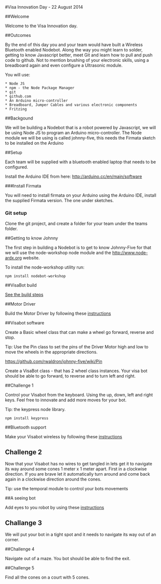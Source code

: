 #Visa Innovation Day - 22 August 2014

##Welcome

Welcome to the Visa Innovation day.

##Outcomes

By the end of this day you and your team would have built a Wireless Bluetooth enabled Nodebot. Along the way you might learn to solder, getting to know Javascript better, meet Git and learn how to pull and push code to github. Not to mention brushing of your electronic skills, using a breadboard again and even configure a Ultrasonic module. 

You will use:

	* Node JS
	* npm - the Node Package Manager
	* git
	* github.com
	* An Arduino micro-controller
	* Breadboard, Jumper Cables and various electronic components
	* Fritzing	

##Backgound

We will be building a Nodebot that is a robot powered by Javascript, we will be using Node JS to program an Arduino micro-controller. The Node module we will be using is called johnny-five, this needs the Firmata sketch to be installed on the Arduino

##Setup
 
Each team will be supplied with a bluetooth enabled laptop that needs to be configured.

Install the Arduino IDE from here: http://arduino.cc/en/main/software

###Install Firmata

You will need to install firmata on your Arduino using the Arduino IDE, install the supplied Firmata version. The one under sketches.

### Git setup

Clone the git project, and create a folder for your team under the teams folder.

##Getting to know Johnny

The first step in building a Nodebot is to get to know Johnny-Five for that we will use the node-workshop node module and the http://www.node-ardx.org website.

To install the node-workshop utility run:
	
	npm install nodebot-workshop 


##VisaBot build

[See the build steps](./VisaBotBuild.md)

##Motor Driver

Build the Motor Driver by following these [instructions](./MotorDriver.md)

##Visabot software

Create a Basic wheel class that can make a wheel go forward, reverse and stop.

Tip: 
	Use the Pin class to set the pins of the Driver Motor high and low to move the wheels in the appropriate directions.

https://github.com/rwaldron/johnny-five/wiki/Pin


Create a VisaBot class - that has 2 wheel class instances. Your visa bot should be able to go forward, to reverse and to turn left and right.

##Challenge 1

Control your Visabot from the keyboard. Using the up, down, left and right keys. Feel free to innovate and add more moves for your bot.

Tip: the keypress node library.
	
	npm install keypress

##Bluetooth support

Make your Visabot wireless by following these [instructions](./BluetoothSetup.md)

## Challenge 2

Now that your Visabot has no wires to get tangled in lets get it to navigate its way around some cones 1 meter x 1 meter apart. First in a clockwise direction. If you are brave let it automatically turn around and come back again in a clockwise direction around the cones.

Tip: use the temporal module to control your bots movements

##A seeing bot

Add eyes to you robot by using these [instructions](./UltraSonicSupport.md)

## Challange 3

We will put your bot in a tight spot and it needs to navigate its way out of an corner.

##Challenge 4
	
Navigate out of a maze. You bot should be able to find the exit.

##Challenge 5

Find all the cones on a court with 5 cones.







